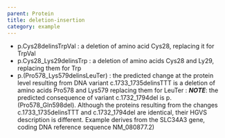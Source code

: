 ```yaml
---
parent: Protein
title: deletion-insertion
category: example
---
```


* p.Cys28delinsTrpVal
  : a deletion of amino acid Cys28, replacing it for TrpVal
*	p.Cys28_Lys29delinsTrp
	:	a deletion of amino acids Cys28 and Ly29, replacing them for Trp
*	p.(Pro578\_Lys579delinsLeuTer)
	:	the predicted change at the protein level resulting from DNA variant c.1733\_1735delinsTTT is a deletion of amino acids Pro578 and Lys579 replacing them for LeuTer
	:	_**NOTE**_: the predicted consequence of variant c.1732\_1794del is p.(Pro578\_Gln598del). Although the proteins resulting from the changes c.1733\_1735delinsTTT and c.1732\_1794del are identical, their HGVS description is different. Example derives from the SLC34A3 gene, coding DNA reference sequence NM_080877.2)
